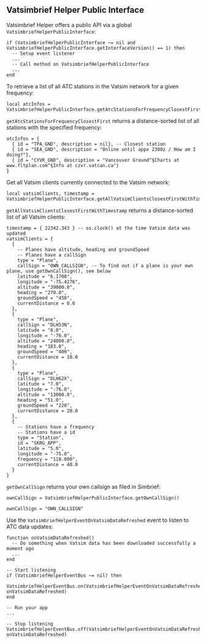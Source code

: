 ## Vatsimbrief Helper Public Interface
Vatsimbrief Helper offers a public API via a global `VatsimbriefHelperPublicInterface`:
```text
if (VatsimbriefHelperPublicInterface ~= nil and VatsimbriefHelperPublicInterface.getInterfaceVersion() == 1) then
  -- Setup event listener
  ...
  -- Call method on VatsimbriefHelperPublicInterface
  ...
end
```

To retrieve a list of all ATC stations in the Vatsim network for a given frequency:
```text
local atcInfos = VatsimbriefHelperPublicInterface.getAtcStationsForFrequencyClosestFirst("129.200")
```
`getAtcStationsForFrequencyClosestFirst` returns a distance-sorted list of all stations with the specified frequency:
```text
atcInfos = {
  { id = "TPA_GND", description = nil}, -- Closest station
  { id = "SEA_GND", description = "Online until appx 2300z / How am I doing?"},
  { id = "CYVR_GND", description = "Vancouver Ground^§Charts at www.fltplan.com^§Info at czvr.vatcan.ca"}
}
```

Get all Vatsim clients currently connected to the Vatsim network:
```text
local vatsimClients, timestamp = VatsimbriefHelperPublicInterface.getAllVatsimClientsClosestFirstWithTimestamp()
```

`getAllVatsimClientsClosestFirstWithTimestamp` returns a distance-sorted list of all Vatsim clients:
```text
timestamp = { 22342.343 } -- os.clock() at the time Vatsim data was updated
vatsimClients = {
  {
    -- Planes have altitude, heading and groundSpeed
    -- Planes have a callSign
    type = "Plane",
    callSign = "OWN_CALLSIGN", -- To find out if a plane is your own plane, use getOwnCallSign(), see below
    latitude = "6.1708",
    longitude = "-75.4276",
    altitude = "39000.0",
    heading = "270.0",
    groundSpeed = "450",
    currentDistance = 0.0
  },
  {
    type = "Plane",
    callSign = "DLH53N",
    latitude = "8.0",
    longitude = "-76.0",
    altitude = "24000.0", 
    heading = "183.0",
    groundSpeed = "409",
    currentDistance = 10.0
  },
  {
    type = "Plane",
    callSign = "DLH62X",
    latitude = "7.0",
    longitude = "-76.0",
    altitude = "13000.0",
    heading = "51.0",
    groundSpeed = "220",
    currentDistance = 20.0
  },
  {
    -- Stations have a frequency
    -- Stations have a id
    type = "Station",
    id = "SKRG_APP",
    latitude = "5.0",
    longitude = "-75.0",
    frequency = "118.000",
    currentDistance = 40.0
  }
}
```

`getOwnCallSign` returns your own callsign as filed in Simbrief:
```text
ownCallSign = VatsimbriefHelperPublicInterface.getOwnCallSign()
```

```text
ownCallSign = "OWN_CALLSIGN"
```

Use the `VatsimbriefHelperEventOnVatsimDataRefreshed` event to listen to ATC data updates:
```text
function onVatsimDataRefreshed()
  -- Do something when Vatsim data has been downloaded successfully a moment ago
  ...
end

-- Start listening
if (VatsimbriefHelperEventBus ~= nil) then
  VatsimbriefHelperEventBus.on(VatsimbriefHelperEventOnVatsimDataRefreshed, onVatsimDataRefreshed)
end

-- Run your app
...

-- Stop listening
VatsimbriefHelperEventBus.off(VatsimbriefHelperEventOnVatsimDataRefreshed, onVatsimDataRefreshed)
```
